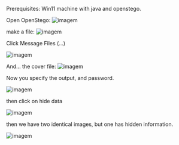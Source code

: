 Prerequisites:
Win11 machine with java and openstego.

Open OpenStego:
![imagem](https://github.com/DanielP33/ethical-hacking/assets/145346859/2a8825b9-7887-4677-a682-86090c17d01d)

make a file:
![imagem](https://github.com/DanielP33/ethical-hacking/assets/145346859/08d9f3f5-e59e-4731-9764-08dbe0a0fff8)


Click Message Files (...)

![imagem](https://github.com/DanielP33/ethical-hacking/assets/145346859/0f3b2226-a627-4312-9232-6f6c639c5ac1)

And... the cover file:
![imagem](https://github.com/DanielP33/ethical-hacking/assets/145346859/6c289c01-c5a3-4698-84eb-9729bd8a1aeb)


Now you specify the output, and password.

![imagem](https://github.com/DanielP33/ethical-hacking/assets/145346859/ccda6647-26cd-4c3e-8e85-52bef5314471)

then click on hide data

![imagem](https://github.com/DanielP33/ethical-hacking/assets/145346859/9ea45400-79a5-4e26-8ae6-b2ded8b8d73e)

then we have two identical images, but one has hidden information.

![imagem](https://github.com/DanielP33/ethical-hacking/assets/145346859/f53e6b69-8828-4ac9-833d-e3e05d13cb98)


